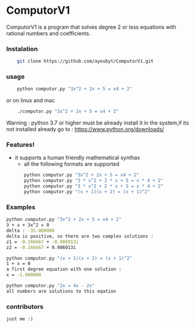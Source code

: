 # ComputorV1

ComputorV1 is a program that solves degree 2 or less equations with rational numbers and coefficients.

### Instalation

```sh
    git clone https://github.com/ayoubyt/ComputorV1.git
```
### usage

```sh
    python computor.py "3x^2 + 2x + 5 = x4 + 2"
```

or on linux and mac

```sh
    ./computor.py "3x^2 + 2x + 5 = x4 + 2"
```
Warning : python 3.7 or higher must be already install it in the system,if its not installed already go to : https://www.python.org/downloads/

### Features!

  - it supports a human friendly mathematical synthax
    - all the following formats are supported 
        ```sh
        python computor.py "3x^2 + 2x + 5 = x4 + 2"
        python computor.py "3 * x^2 + 2 * x + 5 = x * 4 + 2"
        python computor.py "3 * x^2 + 2 * x + 5 = x * 4 + 2"
        python computor.py "(x + 1)(x + 2) = (x + 1)^2"
        ```
### Examples

```sh
python computor.py "3x^2 + 2x + 5 = x4 + 2"
3 + x + 3x^2 = 0
delta : -35.000000
delta is positive, so there are two complex solutions :
z1 = -0.166667 + -0.986013i
z2 = -0.166667 + 0.986013i
```

```sh
python computor.py "(x + 1)(x + 2) = (x + 1)^2"
1 + x = 0
a first degree equation with one solution :
x = -1.000000
```

```sh
python computor.py "2x = 4x - 2x" 
all numbers are solutions to this eqation
```
### contributors
    just me :)
